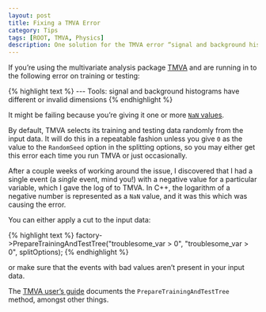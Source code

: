 ```yaml
---
layout: post
title: Fixing a TMVA Error
category: Tips
tags: [ROOT, TMVA, Physics]
description: One solution for the TMVA error “signal and background histograms have different or invalid dimensions”.
---
```


If you’re using the multivariate analysis package [TMVA](http://tmva.sourceforge.net) and are running in to the following error on training or testing:

{% highlight text %}
--- <FATAL> Tools: <GetSeparation> signal and background histograms have different or invalid dimensions
{% endhighlight %}

It might be failing because you’re giving it one or more [`NaN` values](http://en.wikipedia.org/wiki/Not_a_Number).

By default, TMVA selects its training and testing data randomly from the input data. It will do this in a repeatable fashion unless you give `0` as the value to the `RandomSeed` option in the splitting options, so you may either get this error each time you run TMVA or just occasionally.

After a couple weeks of working around the issue, I discovered that I had a single event (a *single* event, mind you!) with a negative value for a particular variable, which I gave the log of to TMVA. In C++, the logarithm of a negative number is represented as a `NaN` value, and it was this which was causing the error.

You can either apply a cut to the input data:

{% highlight text %}
factory->PrepareTrainingAndTestTree("troublesome_var > 0", "troublesome_var > 0", splitOptions);
{% endhighlight %}

or make sure that the events with bad values aren’t present in your input data.

The [TMVA user’s guide](http://tmva.sourceforge.net/docu/TMVAUsersGuide.pdf) documents the `PrepareTrainingAndTestTree` method, amongst other things.
